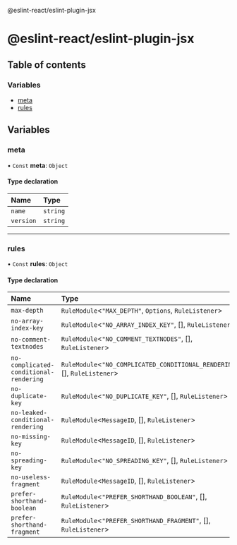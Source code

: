 @eslint-react/eslint-plugin-jsx

# @eslint-react/eslint-plugin-jsx

## Table of contents

### Variables

- [meta](README.md#meta)
- [rules](README.md#rules)

## Variables

### meta

• `Const` **meta**: `Object`

#### Type declaration

| Name | Type |
| :------ | :------ |
| `name` | `string` |
| `version` | `string` |

___

### rules

• `Const` **rules**: `Object`

#### Type declaration

| Name | Type |
| :------ | :------ |
| `max-depth` | `RuleModule`\<``"MAX_DEPTH"``, `Options`, `RuleListener`\> |
| `no-array-index-key` | `RuleModule`\<``"NO_ARRAY_INDEX_KEY"``, [], `RuleListener`\> |
| `no-comment-textnodes` | `RuleModule`\<``"NO_COMMENT_TEXTNODES"``, [], `RuleListener`\> |
| `no-complicated-conditional-rendering` | `RuleModule`\<``"NO_COMPLICATED_CONDITIONAL_RENDERING"``, [], `RuleListener`\> |
| `no-duplicate-key` | `RuleModule`\<``"NO_DUPLICATE_KEY"``, [], `RuleListener`\> |
| `no-leaked-conditional-rendering` | `RuleModule`\<`MessageID`, [], `RuleListener`\> |
| `no-missing-key` | `RuleModule`\<`MessageID`, [], `RuleListener`\> |
| `no-spreading-key` | `RuleModule`\<``"NO_SPREADING_KEY"``, [], `RuleListener`\> |
| `no-useless-fragment` | `RuleModule`\<`MessageID`, [], `RuleListener`\> |
| `prefer-shorthand-boolean` | `RuleModule`\<``"PREFER_SHORTHAND_BOOLEAN"``, [], `RuleListener`\> |
| `prefer-shorthand-fragment` | `RuleModule`\<``"PREFER_SHORTHAND_FRAGMENT"``, [], `RuleListener`\> |
